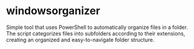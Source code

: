 # windowsorganizer
Simple tool that uses PowerShell to automatically organize files in a folder. The script categorizes files into subfolders according to their extensions, creating an organized and easy-to-navigate folder structure.
